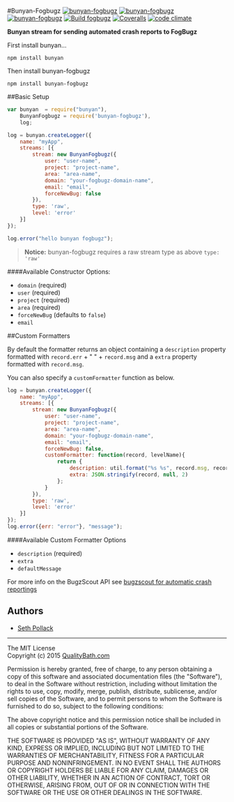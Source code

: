 #Bunyan-Fogbugz
[![bunyan-fogbugz](http://img.shields.io/npm/v/bunyan-fogbugz.svg?style=flat-square)](https://www.npmjs.com/package/bunyan-fogbugz)
[![bunyan-fogbugz](http://img.shields.io/npm/dm/bunyan-fogbugz.svg?style=flat-square)](https://www.npmjs.com/package/bunyan-fogbugz)
[![bunyan-fogbugz](http://img.shields.io/npm/l/bunyan-fogbugz.svg?style=flat-square)](https://www.npmjs.com/package/bunyan-fogbugz)
[![Build fogbugz](https://img.shields.io/travis/qualitybath/bunyan-fogbugz.svg?style=flat-square)](https://travis-ci.org/qualitybath/bunyan-fogbugz)
[![Coveralls](https://img.shields.io/coveralls/qualitybath/bunyan-fogbugz.svg?style=flat-square)](https://coveralls.io/r/qualitybath/bunyan-fogbugz)
[![code climate](https://img.shields.io/codeclimate/github/qualitybath/bunyan-fogbugz.svg?style=flat-square)](https://codeclimate.com/github/qualitybath/bunyan-fogbugz)

**Bunyan stream for sending automated crash reports to FogBugz**


First install bunyan...

```
npm install bunyan
```

Then install bunyan-fogbugz

```
npm install bunyan-fogbugz
```

##Basic Setup

```javascript
var bunyan  = require("bunyan"),
	BunyanFogbugz = require('bunyan-fogbugz'),
	log;

log = bunyan.createLogger({
	name: "myApp",
	streams: [{
		stream: new BunyanFogbugz({
			user: "user-name",
			project: "project-name",
			area: "area-name",
			domain: "your-fogbugz-domain-name",
			email: "email",
			forceNewBug: false
		}),
		type: 'raw',
		level: 'error'
	}]
});

log.error("hello bunyan fogbugz");
```
> **Notice:** bunyan-fogbugz requires a raw stream type as above `type: 'raw'`

####Available Constructor Options:
* `domain` (required)
* `user` (required)
* `project` (required)
* `area` (required)
* `forceNewBug` (defaults to `false`)
* `email`

##Custom Formatters

By default the formatter returns an object containing a  `description`  property formatted with `record.err` + " " + `record.msg` and a `extra` property formatted with `record.msg`.

 You can also specify a `customFormatter` function as below.

```javascript
log = bunyan.createLogger({
	name: "myApp",
	streams: [{
		stream: new BunyanFogbugz({
			user: "user-name",
			project: "project-name",
			area: "area-name",
			domain: "your-fogbugz-domain-name",
			email: "email",
			forceNewBug: false,
			customFormatter: function(record, levelName){
				return {
					description: util.format("%s %s", record.msg, record.err ? record.err : ""),
					extra: JSON.stringify(record, null, 2)
				};
			}
		}),
		type: 'raw',
		level: 'error'
	}]
});
log.error({err: "error"}, "message");
```
####Available Custom Formatter Options
* `description` (required)
* `extra`
* `defaultMessage`

For more info on the BugzScout API see [bugzscout for automatic crash reportings](http://help.fogcreek.com/7566/bugzscout-for-automatic-crash-reporting)

## Authors
* [Seth Pollack](https://github.com/sethpollack)

***
The MIT License  
Copyright (c) 2015 [QualityBath.com](https://www.qualitybath.com/)

Permission is hereby granted, free of charge, to any person obtaining a copy of this software and associated documentation files (the "Software"), to deal in the Software without restriction, including without limitation the rights to use, copy, modify, merge, publish, distribute, sublicense, and/or sell copies of the Software, and to permit persons to whom the Software is furnished to do so, subject to the following conditions:

The above copyright notice and this permission notice shall be included in all copies or substantial portions of the Software.

THE SOFTWARE IS PROVIDED "AS IS", WITHOUT WARRANTY OF ANY KIND, EXPRESS OR IMPLIED, INCLUDING BUT NOT LIMITED TO THE WARRANTIES OF MERCHANTABILITY, FITNESS FOR A PARTICULAR PURPOSE AND NONINFRINGEMENT. IN NO EVENT SHALL THE AUTHORS OR COPYRIGHT HOLDERS BE LIABLE FOR ANY CLAIM, DAMAGES OR OTHER LIABILITY, WHETHER IN AN ACTION OF CONTRACT, TORT OR OTHERWISE, ARISING FROM, OUT OF OR IN CONNECTION WITH THE SOFTWARE OR THE USE OR OTHER DEALINGS IN THE SOFTWARE.
